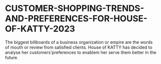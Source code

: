 # CUSTOMER-SHOPPING-TRENDS-AND-PREFERENCES-FOR-HOUSE-OF-KATTY-2023
The biggest billboards of a business organization or empire are the words of mouth or review from satisfied clients. House of KATTY has decided to analyse her customers'preferences to enablem her serve them better in the future.
